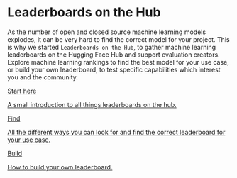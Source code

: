 # Leaderboards on the Hub

As the number of open and closed source machine learning models explodes, it can be very hard to find the correct model for your project. 
This is why we started `Leaderboards on the Hub`, to gather machine learning leaderboards on the Hugging Face Hub and support evaluation creators. 
Explore machine learning rankings to find the best model for your use case, or build your own leaderboard, to test specific capabilities which interest you and the community.

<div class="mt-10">
  <div class="w-full flex flex-col space-y-4 md:space-y-0 md:grid md:grid-cols-3 md:gap-5">
    <a class="!no-underline border dark:border-gray-700 p-5 rounded-full shadow hover:shadow-lg" href="./leaderboards/intro">
      <div class="w-full text-center bg-gradient-to-br from-green-400 to-green-500 rounded-full py-1.5 font-semibold mb-5 text-white text-lg leading-relaxed">Start here</div>
      <p class="text-gray-700">A small introduction to all things leaderboards on the hub.</p>
    </a>
    <a class="!no-underline border dark:border-gray-700 p-5 rounded-full shadow hover:shadow-lg" href="./leaderboards/finding_page">
      <div class="w-full text-center bg-gradient-to-br from-orange-400 to-orange-500 rounded-full py-1.5 font-semibold mb-5 text-white text-lg leading-relaxed">Find</div>
      <p class="text-gray-700">All the different ways you can look for and find the correct leaderboard for your use case.</p>
    </a>
    <a class="!no-underline border dark:border-gray-700 p-5 rounded-full shadow hover:shadow-lg" href="./leaderboards/building_page">
      <div class="w-full text-center bg-gradient-to-br from-purple-400 to-purple-500 rounded-full py-1.5 font-semibold mb-5 text-white text-lg leading-relaxed">Build</div>
      <p class="text-gray-700">How to build your own leaderboard.</p>
    </a>
  </div>
</div>
